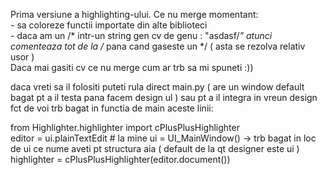 Prima versiune a highlighting-ului. 
Ce nu merge momentant:    
    - sa coloreze functii importate din alte biblioteci   
    - daca am un /* intr-un string gen cv de genu : "asdasf/*" atunci comenteaza tot de la /* pana cand gaseste un */ ( asta se rezolva relativ usor )   
Daca mai gasiti cv ce nu merge cum ar trb sa mi spuneti :))   

daca vreti sa il folositi puteti rula direct main.py ( are un window default bagat pt a il testa pana facem design ul ) sau pt a il integra in vreun design fct de voi trb bagat in functia de main aceste linii:  

  from Highlighter.highlighter import cPlusPlusHighlighter     
  editor = ui.plainTextEdit  # la mine ui = UI_MainWindow() -> trb bagat in loc de ui ce nume aveti pt structura aia ( default de la qt designer este ui )      
  highlighter = cPlusPlusHighlighter(editor.document())    
      
      
      
